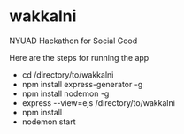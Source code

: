 # wakkalni
NYUAD Hackathon for Social Good


Here are the steps for running the app
* cd /directory/to/wakkalni
* npm install express-generator -g
* npm install nodemon -g
* express --view=ejs /directory/to/wakkalni
* npm install
* nodemon start
